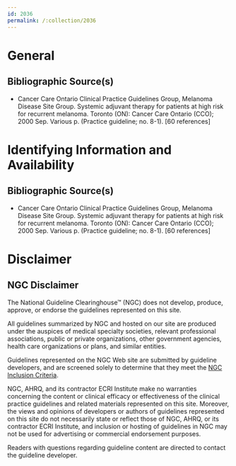 ```yaml
---
id: 2036
permalink: /:collection/2036
---
```


# General

## Bibliographic Source(s)

- Cancer Care Ontario Clinical Practice Guidelines Group, Melanoma Disease Site Group. Systemic adjuvant therapy for patients at high risk for recurrent melanoma. Toronto (ON): Cancer Care Ontario (CCO); 2000 Sep. Various p. (Practice guideline; no. 8-1). [60 references]

# Identifying Information and Availability

## Bibliographic Source(s)

- Cancer Care Ontario Clinical Practice Guidelines Group, Melanoma Disease Site Group. Systemic adjuvant therapy for patients at high risk for recurrent melanoma. Toronto (ON): Cancer Care Ontario (CCO); 2000 Sep. Various p. (Practice guideline; no. 8-1). [60 references]

# Disclaimer

## NGC Disclaimer

The National Guideline Clearinghouse™ (NGC) does not develop, produce, approve, or endorse the guidelines represented on this site.

All guidelines summarized by NGC and hosted on our site are produced under the auspices of medical specialty societies, relevant professional associations, public or private organizations, other government agencies, health care organizations or plans, and similar entities.

Guidelines represented on the NGC Web site are submitted by guideline developers, and are screened solely to determine that they meet the [NGC Inclusion Criteria](/help-and-about/summaries/inclusion-criteria).

NGC, AHRQ, and its contractor ECRI Institute make no warranties concerning the content or clinical efficacy or effectiveness of the clinical practice guidelines and related materials represented on this site. Moreover, the views and opinions of developers or authors of guidelines represented on this site do not necessarily state or reflect those of NGC, AHRQ, or its contractor ECRI Institute, and inclusion or hosting of guidelines in NGC may not be used for advertising or commercial endorsement purposes.

Readers with questions regarding guideline content are directed to contact the guideline developer.

